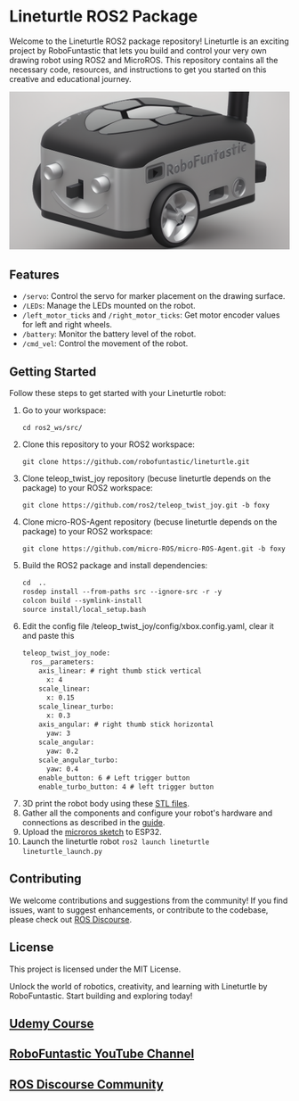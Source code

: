# Lineturtle ROS2 Package

Welcome to the Lineturtle ROS2 package repository! Lineturtle is an exciting project by RoboFuntastic that lets you build and control your very own drawing robot using ROS2 and MicroROS. This repository contains all the necessary code, resources, and instructions to get you started on this creative and educational journey.

[![Lineturtle Robot](images/lineturtle_render_1.png)
](https://www.udemy.com/course/ros2-for-beginners-build-your-first-robot-with-esp32/?referralCode=F34735B28D1210013C61)
## Features

- `/servo`: Control the servo for marker placement on the drawing surface.
- `/LEDs`: Manage the LEDs mounted on the robot.
- `/left_motor_ticks` and `/right_motor_ticks`: Get motor encoder values for left and right wheels.
- `/battery`: Monitor the battery level of the robot.
- `/cmd_vel`: Control the movement of the robot.

## Getting Started

Follow these steps to get started with your Lineturtle robot:
1. Go to your workspace:
   ```shell
   cd ros2_ws/src/
   
2. Clone this repository to your ROS2 workspace:
   ```shell
   git clone https://github.com/robofuntastic/lineturtle.git
3. Clone teleop_twist_joy repository (becuse lineturtle depends on the package) to your ROS2 workspace:
   ```shell
   git clone https://github.com/ros2/teleop_twist_joy.git -b foxy
4. Clone micro-ROS-Agent repository (becuse lineturtle depends on the package) to your ROS2 workspace:
   ```shell
   git clone https://github.com/micro-ROS/micro-ROS-Agent.git -b foxy
5. Build the ROS2 package and install dependencies:
   ```shell
   cd  ..
   rosdep install --from-paths src --ignore-src -r -y
   colcon build --symlink-install
   source install/local_setup.bash
6. Edit the config file /teleop_twist_joy/config/xbox.config.yaml, clear it and paste this
   ```shell
   teleop_twist_joy_node:
     ros__parameters:
       axis_linear: # right thumb stick vertical
         x: 4
       scale_linear:
         x: 0.15
       scale_linear_turbo:
         x: 0.3
       axis_angular: # right thumb stick horizontal
         yaw: 3
       scale_angular:
         yaw: 0.2
       scale_angular_turbo:
         yaw: 0.4
       enable_button: 6 # Left trigger button
       enable_turbo_button: 4 # left trigger button
7. 3D print the robot body using these [STL files](https://github.com/robofuntastic/lineturtle/tree/main/CAD%20%26%203D%20Printing).
8. Gather all the components and configure your robot's hardware and connections as described in the [guide](https://github.com/robofuntastic/lineturtle/blob/main/circuit%20%26%20components/LineTurtle%20Circuit%20Diagram.pdf).
9. Upload the [microros sketch](https://github.com/robofuntastic/lineturtle/blob/main/esp32_microros/lineturtle_esp32_microros/lineturtle_esp32_microros.ino) to ESP32.
10. Launch the lineturtle robot
   ```ros2 launch lineturtle lineturtle_launch.py```

## Contributing
We welcome contributions and suggestions from the community! If you find issues, want to suggest enhancements, or contribute to the codebase, please check out [ROS Discourse](https://discourse.ros.org/t/lineturtle-drawing-robot-based-on-esp32-microros-and-ros-2-by-robofuntastic/32940).

## License
This project is licensed under the MIT License.

Unlock the world of robotics, creativity, and learning with Lineturtle by RoboFuntastic. Start building and exploring today!

## [Udemy Course](https://www.udemy.com/course/ros2-for-beginners-build-your-first-robot-with-esp32/?referralCode=F34735B28D1210013C61)
## [RoboFuntastic YouTube Channel](https://www.youtube.com/@RoboFuntastic)
## [ROS Discourse Community](https://discourse.ros.org/t/lineturtle-drawing-robot-based-on-esp32-microros-and-ros-2-by-robofuntastic/32940)

